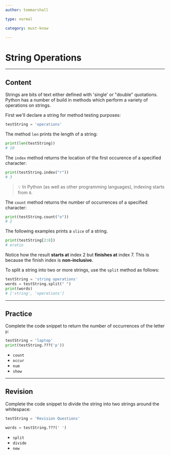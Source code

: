 ```yaml
---
author: tommarshall

type: normal

category: must-know

---
```


# String Operations

---

## Content

Strings are bits of text either defined with 'single' or "double" quotations. Python has a number of build in methods which perform a variety of operations on strings.

First we'll declare a string for method testing purposes:

```python
testString = 'operations'
```

The method `len` prints the length of a string:

```python
print(len(testString))
# 10
```

The `index` method returns the location of the first occurence of a specified character:

```python
print(testString.index("r"))
# 3
```

> 💡 In Python (as well as other programming languages), indexing starts from `0`.

The `count` method returns the number of occurrences of a specified character:

```python
print(testString.count("o"))
# 2
```

The following examples prints a `slice` of a string.

```python
print(testString[2:8])
# eratio
```

Notice how the result **starts at** index 2 but **finishes at** index 7. This is because the finish index is **non-inclusive**.

To split a string into two or more strings, use the `split` method as follows:

```python
testString = 'string operations'
words = testString.split(" ")
print(words)
# ['string', 'operations']
```

---

## Practice

Complete the code snippet to return the number of occurrences of the letter `p`:

```python
testString = 'laptop'
print(testString.???('p'))
```

- `count`
- `occur`
- `num`
- `show`

---

## Revision

Complete the code snippet to divide the string into two strings around the whitespace:

```python
testString = 'Revision Questions'

words = testString.???(' ')
```

- `split`
- `divide`
- `new`

